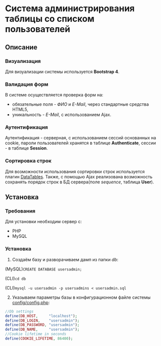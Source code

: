 # Система администрирования таблицы со списком пользователей
## Описание
### Визуализация
Для визуализации системы используется __Bootstrap 4__.
### Валидация форм
В системе осуществляется проверка форм на:
* обязательные поля - _ФИО_ и _E-Mail_, через стандартные средства HTML5,
* уникальность - _E-Mail_, с использованием Ajax.
### Аутентификация
Аутентификация - серверная, с использованием сессий основанных на cookie, пароли пользователей хранятся в таблице __Authenticate__, сессии - в таблице __Session__.
### Сортировка строк
Для возможности использования сортировки строк используется плагин [DataTables](https://datatables.net/). Также, с помощью Ajax реализована возможность сохранять порядок строк в БД сервера(поле _sequence_, таблица __User__).

## Установка
### Требования
Для установки необходим сервер с:
* PHP
* MySQL
### Установка
1. Создаём базу и разворачиваем дамп из папки _db_:

(MySQL)`CREATE DATABASE usersadmin;`

(CLI)`cd db`

(CLI)`mysql -u usersadmin -p usersadmins < usersadmin.sql`

2. Указываем параметры базы в конфигурационном файле системы [config/config.php](config/config.php):
```php
//Db settings
define(DB_HOST,     "localhost");
define(DB_LOGIN,    "usersadmin");
define(DB_PASSWORD, "usersadmin");
define(DB_NAME,     "usersadmin");
//Cookie lifetime in seconds
define(COOKIE_LIFETIME, 86400);
```

